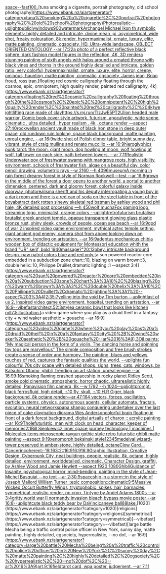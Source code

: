 [space](https://www.ebank.nz/aiartgenerator?category=space)[--fast](https://www.ebank.nz/aiartgenerator?category=--fast)[100_](https://www.ebank.nz/aiartgenerator?category=100_)[tuna smoking a cigarette, portrait photography, old school photography](https://www.ebank.nz/aiartgenerator?category=tuna%20smoking%20a%20cigarette%2C%20portrait%20photography%2C%20old%20school%20photography)[Photorealistic](https://www.ebank.nz/aiartgenerator?category=Photorealistic)[--uplight](https://www.ebank.nz/aiartgenerator?category=--uplight)[publicly](https://www.ebank.nz/aiartgenerator?category=publicly)[windows](https://www.ebank.nz/aiartgenerator?category=windows)[900](https://www.ebank.nz/aiartgenerator?category=900)[watermark](https://www.ebank.nz/aiartgenerator?category=watermark)[Archangel Michael Ikon th symbolic elements; highly detailed and intricate, divine mean, pi, asymmetrical, wide shot, freaky colouration, 8k render, hypermaximalist, ornate, luxury, elite, matte painting, cinematic, cgsociety, HD, Ultra-wide landscape, OBJECT ORIENTED ONTOLOGY --ar 17:22](https://www.ebank.nz/aiartgenerator?category=Archangel%20Michael%20Ikon%20th%20symbolic%20elements%3B%20highly%20detailed%20and%20intricate%2C%20divine%20mean%2C%20pi%2C%20asymmetrical%2C%20wide%20shot%2C%20freaky%20colouration%2C%208k%20render%2C%20hypermaximalist%2C%20ornate%2C%20luxury%2C%20elite%2C%20matte%20painting%2C%20cinematic%2C%20cgsociety%2C%20HD%2C%20Ultra-wide%20landscape%2C%20OBJECT%20ORIENTED%20ONTOLOGY%20--ar%2017%3A22)[a photo of a perfect reflective black sphere, dark fashion model figures in the reflection, 4K, 3D render](https://www.ebank.nz/aiartgenerator?category=a%20photo%20of%20a%20perfect%20reflective%20black%20sphere%2C%20dark%20fashion%20model%20figures%20in%20the%20reflection%2C%204K%2C%203D%20render)[a stunning painting of sixth angels with halos around a ornated throne with black vines and thorns in the ground highly detailed and intricate, golden ratio, very colorful, hypermaximalist, ornate, luxury, elite, horror, creepy, ominous, haunting, matte painting, cinematic, cgsociety, James jean, Brian froud, ross tran.](https://www.ebank.nz/aiartgenerator?category=a%20stunning%20painting%20of%20sixth%20angels%20with%20halos%20around%20a%20ornated%20throne%20with%20black%20vines%20and%20thorns%20in%20the%20ground%20highly%20detailed%20and%20intricate%2C%20golden%20ratio%2C%20very%20colorful%2C%20hypermaximalist%2C%20ornate%2C%20luxury%2C%20elite%2C%20horror%2C%20creepy%2C%20ominous%2C%20haunting%2C%20matte%20painting%2C%20cinematic%2C%20cgsociety%2C%20James%20jean%2C%20Brian%20froud%2C%20ross%20tran.)[floating red cosmic calligraphy floating through the cosmos, epic, omnipotent, high quality render, painted red calligraphy, 4k](https://www.ebank.nz/aiartgenerator?category=floating%20red%20cosmic%20calligraphy%20floating%20through%20the%20cosmos%2C%20epic%2C%20omnipotent%2C%20high%20quality%20render%2C%20painted%20red%20calligraphy%2C%204k)[weightlifting race,made of clay](https://www.ebank.nz/aiartgenerator?category=weightlifting%20race%2Cmade%20of%20clay)[<https://s.mj.run/TIzJwE5PT2U>](https://www.ebank.nz/aiartgenerator?category=%3Chttps%3A//s.mj.run/TIzJwE5PT2U%3E)[lion headed male warrior, Comic book cover style artwork, futurism, apocalyptic, wide scene, cinematic , ultra detailed , hyper realism . 4k , octane render —aspect 27:40](https://www.ebank.nz/aiartgenerator?category=lion%20headed%20male%20warrior%2C%20Comic%20book%20cover%20style%20artwork%2C%20futurism%2C%20apocalyptic%2C%20wide%20scene%2C%20cinematic%20%2C%20ultra%20detailed%20%2C%20hyper%20realism%20.%204k%20%2C%20octane%20render%20%E2%80%94aspect%2027%3A40)[rockwell](https://www.ebank.nz/aiartgenerator?category=rockwell)[an ancient vault made of black Iron stone in deep outer space, old rundown ruin looking, space black background, matte painting, unreal engine, --ar 16:9](https://www.ebank.nz/aiartgenerator?category=an%20ancient%20vault%20made%20of%20black%20Iron%20stone%20in%20deep%20outer%20space%2C%20old%20rundown%20ruin%20looking%2C%20space%20black%20background%2C%20matte%20painting%2C%20unreal%20engine%2C%20--ar%2016%3A9)[wide shot of Polish dinner table, bright sunny day, vibrant, style of craig mullins and renato muccillo --ar 16:9](https://www.ebank.nz/aiartgenerator?category=wide%20shot%20of%20Polish%20dinner%20table%2C%20bright%20sunny%20day%2C%20vibrant%2C%20style%20of%20craig%20mullins%20and%20renato%20muccillo%20--ar%2016%3A9)[hieroglyphics punk tarot: the moon.  giant moon. dog howling at moon. wolf howling at wolf. tall tower on each side. path between towers. --ar 7:11](https://www.ebank.nz/aiartgenerator?category=hieroglyphics%20punk%20tarot%3A%20the%20moon.%20%20giant%20moon.%20dog%20howling%20at%20moon.%20wolf%20howling%20at%20wolf.%20tall%20tower%20on%20each%20side.%20path%20between%20towers.%20--ar%207%3A11)[Realistic Underwater pov of freshwater swamp with mangrove roots, high visibility, environment, schools of freshwater fish, algae on a beautiful day, color pencil drawing, volumetric rays --w 2160 --h 4096](https://www.ebank.nz/aiartgenerator?category=Realistic%20Underwater%20pov%20of%20freshwater%20swamp%20with%20mangrove%20roots%2C%20high%20visibility%2C%20environment%2C%20schools%20of%20freshwater%20fish%2C%20algae%20on%20a%20beautiful%20day%2C%20color%20pencil%20drawing%2C%20volumetric%20rays%20--w%202160%20--h%204096)[museum](https://www.ebank.nz/aiartgenerator?category=museum)[A morning in rain forest dreamy forest in style of Norman Rockwell --test --ar 16:8](https://www.ebank.nz/aiartgenerator?category=A%20morning%20in%20rain%20forest%20dreamy%20forest%20in%20style%20of%20Norman%20Rockwell%20--test%20--ar%2016%3A8)[grown in the middle of the forest a door opens to another world, a portal to another dimension, centered, dark and gloomy forest, colorful galaxy inside doorway, photorealism](https://www.ebank.nz/aiartgenerator?category=grown%20in%20the%20middle%20of%20the%20forest%20a%20door%20opens%20to%20another%20world%2C%20a%20portal%20to%20another%20dimension%2C%20centered%2C%20dark%20and%20gloomy%20forest%2C%20colorful%20galaxy%20inside%20doorway%2C%20photorealism)[a sheriff and his deputy interrogating a young boy in a dark room and there is a red can of soda on the steel table in front of the boy](https://www.ebank.nz/aiartgenerator?category=a%20sheriff%20and%20his%20deputy%20interrogating%20a%20young%20boy%20in%20a%20dark%20room%20and%20there%20is%20a%20red%20can%20of%20soda%20on%20the%20steel%20table%20in%20front%20of%20the%20boy)[abstract dark rotten sinewy skeletal red batman by ashley wood and phil hale, 4K detailed post processing —h 450](https://www.ebank.nz/aiartgenerator?category=abstract%20dark%20rotten%20sinewy%20skeletal%20red%20batman%20by%20ashley%20wood%20and%20phil%20hale%2C%204K%20detailed%20post%20processing%20%E2%80%94h%20450)[wolf mucha](https://www.ebank.nz/aiartgenerator?category=wolf%20mucha)[Fox gaming logo, streaming logo, minimalist, orange colors --uplight](https://www.ebank.nz/aiartgenerator?category=Fox%20gaming%20logo%2C%20streaming%20logo%2C%20minimalist%2C%20orange%20colors%20--uplight)[retrofuturism brutalism brutalist greek ancient temple, opaque transparent glowing glass plastic bronze rust, shiny sleek, crowds of people, ocean sea beach --ar 16:9](https://www.ebank.nz/aiartgenerator?category=retrofuturism%20brutalism%20brutalist%20greek%20ancient%20temple%2C%20opaque%20transparent%20glowing%20glass%20plastic%20bronze%20rust%2C%20shiny%20sleek%2C%20crowds%20of%20people%2C%20ocean%20sea%20beach%20--ar%2016%3A9)[god of war 2 inspired video game environment, mythical aztec temple setting, giant ancient god enemy, camera shot from above looking down on environment, trending on artstation, --ar 16:9](https://www.ebank.nz/aiartgenerator?category=god%20of%20war%202%20inspired%20video%20game%20environment%2C%20mythical%20aztec%20temple%20setting%2C%20giant%20ancient%20god%20enemy%2C%20camera%20shot%20from%20above%20looking%20down%20on%20environment%2C%20trending%20on%20artstation%2C%20--ar%2016%3A9)[adeptus mechanicus chibi](https://www.ebank.nz/aiartgenerator?category=adeptus%20mechanicus%20chibi)[a wooden box of didactic equipment for Montessori education  whith the brand "UR" serif, bold 1940](https://www.ebank.nz/aiartgenerator?category=a%20wooden%20box%20of%20didactic%20equipment%20for%20Montessori%20education%20%20whith%20the%20brand%20%22UR%22%20serif%2C%20bold%201940)[massage?"](https://www.ebank.nz/aiartgenerator?category=massage%3F%22)[20:12](https://www.ebank.nz/aiartgenerator?category=20%3A12)[obey. intricate background design. paw patrol colors blue and red only.](https://www.ebank.nz/aiartgenerator?category=obey.%20intricate%20background%20design.%20paw%20patrol%20colors%20blue%20and%20red%20only.)[a sun powered reactor core embedded in a subduction zone chart::10, blazing on warm brown::3, double helix::10, Philippe Druillet,dramatic lighting::1 --aspect 3:4](https://www.ebank.nz/aiartgenerator?category=a%20sun%20powered%20reactor%20core%20embedded%20in%20a%20subduction%20zone%20chart%3A%3A10%2C%20blazing%20on%20warm%20brown%3A%3A3%2C%20double%20helix%3A%3A10%2C%20Philippe%20Druillet%2Cdramatic%20lighting%3A%3A1%20--aspect%203%3A4)[2:3](https://www.ebank.nz/aiartgenerator?category=2%3A3)[5:7](https://www.ebank.nz/aiartgenerator?category=5%3A7)[yelling into the void by Tim burton --uplight](https://www.ebank.nz/aiartgenerator?category=yelling%20into%20the%20void%20by%20Tim%20burton%20--uplight)[last of us 2, inspired video game environment, hospital, trending on artstation, --ar 16:9](https://www.ebank.nz/aiartgenerator?category=last%20of%20us%202%2C%20inspired%20video%20game%20environment%2C%20hospital%2C%20trending%20on%20artstation%2C%20--ar%2016%3A9)[--vibefast](https://www.ebank.nz/aiartgenerator?category=--vibefast)[architect](https://www.ebank.nz/aiartgenerator?category=architect)[.5](https://www.ebank.nz/aiartgenerator?category=.5)[2:3](https://www.ebank.nz/aiartgenerator?category=2%3A3)[style](https://www.ebank.nz/aiartgenerator?category=style)[a ceramic bowl that looks like kitchen roll](https://www.ebank.nz/aiartgenerator?category=a%20ceramic%20bowl%20that%20looks%20like%20kitchen%20roll)[7:5](https://www.ebank.nz/aiartgenerator?category=7%3A5)[illustration.](https://www.ebank.nz/aiartgenerator?category=illustration.)[a video game where you play as a druid theif in a fantasy city + wind waker aesthetic + gouache --ar 16:9](https://www.ebank.nz/aiartgenerator?category=a%20video%20game%20where%20you%20play%20as%20a%20druid%20theif%20in%20a%20fantasy%20city%20%2B%20wind%20waker%20aesthetic%20%2B%20gouache%20--ar%2016%3A9)[,](https://www.ebank.nz/aiartgenerator?category=%2C)[3](https://www.ebank.nz/aiartgenerator?category=3)[Oil paints: “My magical person in the form of a violin. The dancing horse and spinning toy tops are marvellous” The simple composition and free brush strokes create a sense of order and harmony. The painting, blues and yellows, touches of red, captures the fantasic qualities the world. --uplight](https://www.ebank.nz/aiartgenerator?category=Oil%20paints%3A%20%E2%80%9CMy%20magical%20person%20in%20the%20form%20of%20a%20violin.%20The%20dancing%20horse%20and%20spinning%20toy%20tops%20are%20marvellous%E2%80%9D%20The%20simple%20composition%20and%20free%20brush%20strokes%20create%20a%20sense%20of%20order%20and%20harmony.%20The%20painting%2C%20blues%20and%20yellows%2C%20touches%20of%20red%2C%20captures%20the%20fantasic%20qualities%20the%20world.%20--uplight)[a fun colourful 70s city scape with detailed shops, signs, trees, cats, windows, by Katsuhiro Otomo, ghibli, trending on art station, unreal engine --ar 16:9](https://www.ebank.nz/aiartgenerator?category=a%20fun%20colourful%2070s%20city%20scape%20with%20detailed%20shops%2C%20signs%2C%20trees%2C%20cats%2C%20windows%2C%20by%20Katsuhiro%20Otomo%2C%20ghibli%2C%20trending%20on%20art%20station%2C%20unreal%20engine%20--ar%2016%3A9)[9:16](https://www.ebank.nz/aiartgenerator?category=9%3A16)[smoking flaming crashed spaceship in rocky planet Ridley Scott, smoke cold cinematic, atmospheric, horror chaotic, ultrarealistic highly detailed, Panavision film camera, 8k --w 1792 --h 1024](https://www.ebank.nz/aiartgenerator?category=smoking%20flaming%20crashed%20spaceship%20in%20rocky%20planet%20Ridley%20Scott%2C%20smoke%20cold%20cinematic%2C%20atmospheric%2C%20horror%20chaotic%2C%20ultrarealistic%20highly%20detailed%2C%20Panavision%20film%20camera%2C%208k%20--w%201792%20--h%201024)[--uplight](https://www.ebank.nz/aiartgenerator?category=--uplight)[prompt: black ferrosfluid, high detail, ::.10 fly, skull, ::.10 H.R Giger, black background, 8k octane render](https://www.ebank.nz/aiartgenerator?category=prompt%3A%20black%20ferrosfluid%2C%20high%20detail%2C%20%3A%3A.10%20fly%2C%20skull%2C%20%3A%3A.10%20H.R%20Giger%2C%20black%20background%2C%208k%20octane%20render)[—ar 47:164 vectors, forces, oscillation, particle systems, physics, autonomous agents, cellular automata, fractals, evolution, neural networks](https://www.ebank.nz/aiartgenerator?category=%E2%80%94ar%2047%3A164%20vectors%2C%20forces%2C%20oscillation%2C%20particle%20systems%2C%20physics%2C%20autonomous%20agents%2C%20cellular%20automata%2C%20fractals%2C%20evolution%2C%20neural%20networks)[papa shango conquering undertaker over the last piece of cake claymation diorama Wes Anderson](https://www.ebank.nz/aiartgenerator?category=papa%20shango%20conquering%20undertaker%20over%20the%20last%20piece%20of%20cake%20claymation%20diorama%20Wes%20Anderson)[colorful brain floating in front of a dark forest background, digital art](https://www.ebank.nz/aiartgenerator?category=colorful%20brain%20floating%20in%20front%20of%20a%20dark%20forest%20background%2C%20digital%20art)[sails of charon :: acrylic painting --ar 16:9](https://www.ebank.nz/aiartgenerator?category=sails%20of%20charon%20%3A%3A%20acrylic%20painting%20--ar%2016%3A9)[Thole](https://www.ebank.nz/aiartgenerator?category=Thole)[futuristic, man with clock on head, character, keeper of memories](https://www.ebank.nz/aiartgenerator?category=futuristic%2C%20man%20with%20clock%20on%20head%2C%20character%2C%20keeper%20of%20memories)[2:1](https://www.ebank.nz/aiartgenerator?category=2%3A1)[Bill Sienkiewicz  inner space journey  technology | machines | Molecules items microscopic raygun gothic style retro futuristic  ghibli matte painting --aspect 9:19](https://www.ebank.nz/aiartgenerator?category=Bill%20Sienkiewicz%20%20inner%20space%20journey%20%20technology%20%7C%20machines%20%7C%20Molecules%20items%20microscopic%20raygun%20gothic%20style%20retro%20futuristic%20%20ghibli%20matte%20painting%20--aspect%209%3A19)[xenomorph beksinski style](https://www.ebank.nz/aiartgenerator?category=xenomorph%20beksinski%20style)[12345](https://www.ebank.nz/aiartgenerator?category=12345)[medeival wizard-tower preserved in amber-stone, highly detailed, octane](https://www.ebank.nz/aiartgenerator?category=medeival%20wizard-tower%20preserved%20in%20amber-stone%2C%20highly%20detailed%2C%20octane)[Clow Card，Cancer](https://www.ebank.nz/aiartgenerator?category=Clow%20Card%EF%BC%8CCancer)[incoherent:-1](https://www.ebank.nz/aiartgenerator?category=incoherent%3A-1)[9:16](https://www.ebank.nz/aiartgenerator?category=9%3A16)[3:2](https://www.ebank.nz/aiartgenerator?category=3%3A2)[::](https://www.ebank.nz/aiartgenerator?category=%3A%3A)[16:9](https://www.ebank.nz/aiartgenerator?category=16%3A9)[16:9](https://www.ebank.nz/aiartgenerator?category=16%3A9)[16:9](https://www.ebank.nz/aiartgenerator?category=16%3A9)[Graphic Illustration, Creative Design, Cyberpunk City, neat buildings, people, realistic, 8k, octane, highly detailed, environment, worlddetailed, cinematic, Character Design, graffiti, by Ashley Wood and Jamie Hewlett --aspect 1920:1080](https://www.ebank.nz/aiartgenerator?category=Graphic%20Illustration%2C%20Creative%20Design%2C%20Cyberpunk%20City%2C%20neat%20buildings%2C%20people%2C%20realistic%2C%208k%2C%20octane%2C%20highly%20detailed%2C%20environment%2C%20worlddetailed%2C%20cinematic%2C%20Character%20Design%2C%20graffiti%2C%20by%20Ashley%20Wood%20and%20Jamie%20Hewlett%20--aspect%201920%3A1080)[Ghibli](https://www.ebank.nz/aiartgenerator?category=Ghibli)[Guidance of Insanity, psychological horror, mind-bending, painting in the style of Jean-Michel Basquiat --no text --ar 2:3](https://www.ebank.nz/aiartgenerator?category=Guidance%20of%20Insanity%2C%20psychological%20horror%2C%20mind-bending%2C%20painting%20in%20the%20style%20of%20Jean-Michel%20Basquiat%20--no%20text%20--ar%202%3A3)[0.9](https://www.ebank.nz/aiartgenerator?category=0.9)[spaceship in a storm::in the style of Joseph Mallord William Turner ::epic composition::cinematic](https://www.ebank.nz/aiartgenerator?category=spaceship%20in%20a%20storm%3A%3Ain%20the%20style%20of%20Joseph%20Mallord%20William%20Turner%20%3A%3Aepic%20composition%3A%3Acinematic)[9:5](https://www.ebank.nz/aiartgenerator?category=9%3A5)[Massive Wicked Occult Butterfly Wings, tryptophobic, spikes, hair, barnacles, symmetrical, realistic render, no crop, Tintype by Andel Adams 1800s --ar 3:4](https://www.ebank.nz/aiartgenerator?category=Massive%20Wicked%20Occult%20Butterfly%20Wings%2C%20tryptophobic%2C%20spikes%2C%20hair%2C%20barnacles%2C%20symmetrical%2C%20realistic%20render%2C%20no%20crop%2C%20Tintype%20by%20Andel%20Adams%201800s%20--ar%203%3A4)[gritty world war II normandy invasion bleach bypass movie poster --ar 16:8](https://www.ebank.nz/aiartgenerator?category=gritty%20world%20war%20II%20normandy%20invasion%20bleach%20bypass%20movie%20poster%20--ar%2016%3A8)[--uplight](https://www.ebank.nz/aiartgenerator?category=--uplight)[cute black teddy bear by DaVinci](https://www.ebank.nz/aiartgenerator?category=cute%20black%20teddy%20bear%20by%20DaVinci)[can](https://www.ebank.nz/aiartgenerator?category=can)[eye ball](https://www.ebank.nz/aiartgenerator?category=eye%20ball)[88](https://www.ebank.nz/aiartgenerator?category=88)[lake.](https://www.ebank.nz/aiartgenerator?category=lake.)[1020](https://www.ebank.nz/aiartgenerator?category=1020)[religions](https://www.ebank.nz/aiartgenerator?category=religions)[symmetrical](https://www.ebank.nz/aiartgenerator?category=symmetrical)[--vibefast](https://www.ebank.nz/aiartgenerator?category=--vibefast)[large battle Mecha being a traffic control police officer in New York, sunny day, matte painting, highly detailed, cgsociety, hyperrealistic, --no dof, --ar 16:9](https://www.ebank.nz/aiartgenerator?category=large%20battle%20Mecha%20being%20a%20traffic%20control%20police%20officer%20in%20New%20York%2C%20sunny%20day%2C%20matte%20painting%2C%20highly%20detailed%2C%20cgsociety%2C%20hyperrealistic%2C%20--no%20dof%2C%20--ar%2016%3A9)[art,](https://www.ebank.nz/aiartgenerator?category=art%2C)[9:16](https://www.ebank.nz/aiartgenerator?category=9%3A16)[field](https://www.ebank.nz/aiartgenerator?category=field)[tarot card, wpa poster. judgement. --ar 7:11](https://www.ebank.nz/aiartgenerator?category=tarot%20card%2C%20wpa%20poster.%20judgement.%20--ar%207%3A11)